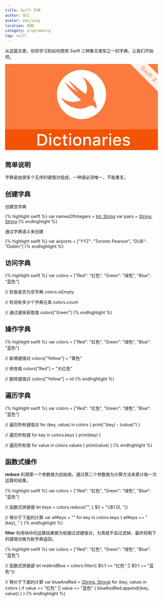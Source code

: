 ```yaml
---
title: Swift 字典
author: 但江
avatar: danjiang
location: 成都 
category: programming
tag: swift
---
```


从这篇文章，你将学习到如何使用 Swift 三种集合类型之一的字典，让我们开始吧。

![Swift Dictionaries](/images/swift-dictionaries.jpg)

## 简单说明

字典是由很多个无序的键值对组成，一种键必须唯一，不能重复。

## 创建字典

创建空字典

{% highlight swift %}
var namesOfIntegers = [Int: String]()
var pairs = [String: String]()
{% endhighlight %}

通过字典语义来创建

{% highlight swift %}
var airports = ["YYZ": "Toronto Pearson", "DUB": "Dublin"]
{% endhighlight %}

## 访问字典

{% highlight swift %}
var colors = ["Red": "红色", "Green": "绿色", "Blue": "蓝色"]

// 检查是否为空字典
colors.isEmpty

// 检测有多少个字典元素
colors.count

// 通过键来获取值 
colors["Green"]
{% endhighlight %}

## 操作字典

{% highlight swift %}
var colors = ["Red": "红色", "Green": "绿色", "Blue": "蓝色"]

// 新增键值对
colors["Yellow"] = "黄色"

// 修改值
colors["Red"] = "大红色"

// 删除键值对
colors["Yellow"] = nil
{% endhighlight %}

## 遍历字典

{% highlight swift %}
var colors = ["Red": "红色", "Green": "绿色", "Blue": "蓝色"]

// 遍历所有键值对
for (key, value) in colors {
  print("\(key) - \(value)")
}

// 遍历所有键
for key in colors.keys {
  print(key)
}

// 遍历所有值
for value in colors.values {
  print(value)
}
{% endhighlight %}

## 函数式操作

**reduce** 利用第一个参数做为初始值，通过第二个参数做为计算方法来累计每一次运算的结果。

{% highlight swift %}
var colors = ["Red": "红色", "Green": "绿色", "Blue": "蓝色"]

// 函数式拼接键
let keys = colors.reduce("", { $0 + "\($1.0), "})

// 等价于下面的计算
var allKeys = ""
for key in colors.keys {
  allKeys += "\(key), "
}
{% endhighlight %}

**filter** 利用块中的运算结果做为依据过滤键值对，为真就不会过滤掉，最终将剩下的键值对做为新字典返回。

{% highlight swift %}
var colors = ["Red": "红色", "Green": "绿色", "Blue": "蓝色"]

// 函数式拼接键
let redAndBlue = colors.filter({ $0.1 == "红色" || $0.1 == "蓝色"})

// 等价于下面的计算
var blueAndRed = [(String, String)]()
for (key, value) in colors {
  if value == "红色" || value == "蓝色" {
    blueAndRed.append((key, value))
  }
}
{% endhighlight %}
